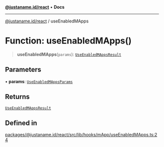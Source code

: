 [**@justaname.id/react**](../README.md) • **Docs**

***

[@justaname.id/react](../globals.md) / useEnabledMApps

# Function: useEnabledMApps()

> **useEnabledMApps**(`params`): [`UseEnabledMAppsResult`](../interfaces/UseEnabledMAppsResult.md)

## Parameters

• **params**: [`UseEnabledMAppsParams`](../interfaces/UseEnabledMAppsParams.md)

## Returns

[`UseEnabledMAppsResult`](../interfaces/UseEnabledMAppsResult.md)

## Defined in

[packages/@justaname.id/react/src/lib/hooks/mApp/useEnabledMApps.ts:24](https://github.com/JustaName-id/JustaName-sdk/blob/dc845c10af242e3ca87d95ef392516ac0bfa8b95/packages/@justaname.id/react/src/lib/hooks/mApp/useEnabledMApps.ts#L24)
